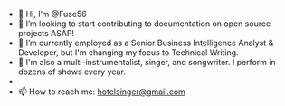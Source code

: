 - 👋 Hi, I’m @Fuse56
- 👀 I’m looking to start contributing to documentation on open source projects ASAP!
- 🌱 I’m currently employed as a Senior Business Intelligence Analyst & Developer, but I'm changing my focus to Technical Writing.
- 💞️ I'm also a multi-instrumentalist, singer, and songwriter.  I perform in dozens of shows every year.
- 
- 📫 How to reach me: hotelsinger@gmail.com

<!---
Fuse56/Fuse56 is a ✨ special ✨ repository because its `README.md` (this file) appears on your GitHub profile.
You can click the Preview link to take a look at your changes.
--->
